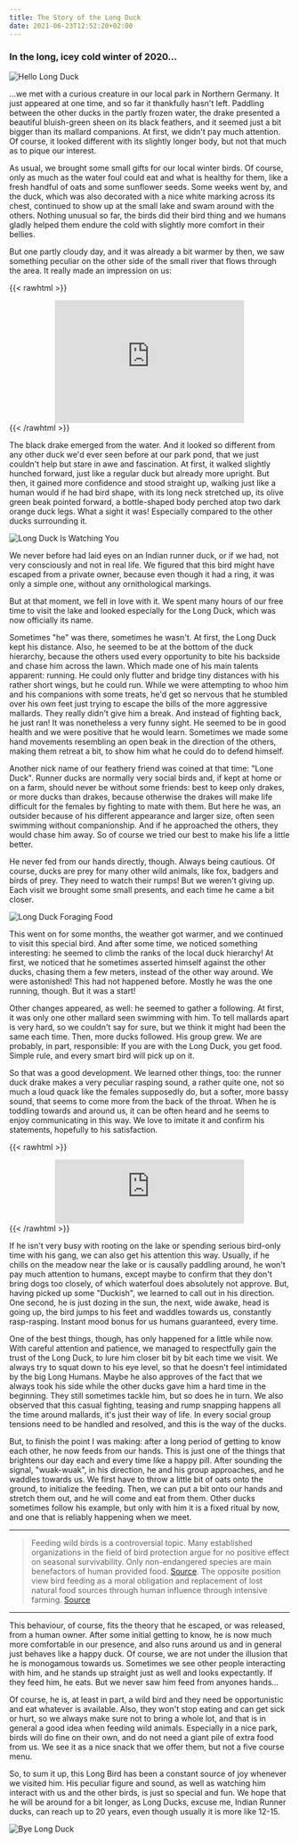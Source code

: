 ```yaml
---
title: The Story of the Long Duck
date: 2021-06-23T12:52:20+02:00
---
```


### In the long, icey cold winter of 2020...

![Hello Long Duck](../images/ld1.jpg)

...we met with a curious creature in our local park in Northern Germany. It just appeared at one time, and so far it thankfully hasn't left. Paddling between the other ducks in the partly frozen water, the drake presented a beautiful bluish-green sheen on its black feathers, and it seemed just a bit bigger than its mallard companions. At first, we didn't pay much attention. Of course, it looked different with its slightly longer body, but not that much as to pique our interest. 

As usual, we brought some small gifts for our local winter birds. Of course, only as much as the water foul could eat and what is healthy for them, like a fresh handful of oats and some sunflower seeds. 
Some weeks went by, and the duck, which was also decorated with a nice white marking across its chest, continued to show up at the small lake and swam around with the others. Nothing unusual so far, the birds did their bird thing and we humans gladly helped them endure the cold with slightly more comfort in their bellies. 

But one partly cloudy day, and it was already a bit warmer by then, we saw something peculiar on the other side of the small river that flows through the area. It really made an impression on us:

{{< rawhtml >}}
<center>
<iframe src='https://www.xeno-canto.org/659518/embed' scrolling='no' frameborder='0' width='340' height='220'></iframe>
</center>
{{< /rawhtml >}}

The black drake emerged from the water. And it looked so different from any other duck we'd ever seen before at our park pond, that we just couldn't help but stare in awe and fascination. At first, it walked slightly hunched forward, just like a regular duck but already more upright. But then, it gained more confidence and stood straight up, walking just like a human would if he had bird shape, with its long neck stretched up, its olive green beak pointed forward, a bottle-shaped body perched atop two dark orange duck legs. What a sight it was! Especially compared to the other ducks surrounding it.

![Long Duck Is Watching You](../images/ld2.jpg)

We never before had laid eyes on an Indian runner duck, or if we had, not very consciously and not in real life. We figured that this bird might have escaped from a private owner, because even though it had a ring, it was only a simple one, without any ornithological markings. 

But at that moment, we fell in love with it. We spent many hours of our free time to visit the lake and looked especially for the Long Duck, which was now officially its name.

Sometimes "he" was there, sometimes he wasn't. At first, the Long Duck kept his distance. Also, he seemed to be at the bottom of the duck hierarchy, because the others used every opportunity to bite his backside and chase him across the lawn. Which made one of his main talents apparent: running. He could only flutter and bridge tiny distances with his rather short wings, but he could run. While we were attempting to whoo him and his companions with some treats, he'd get so nervous that he stumbled over his own feet just trying to escape the bills of the more aggressive mallards. They really didn't give him a break. And instead of fighting back, he just ran! It was nonetheless a very funny sight. He seemed to be in good health and we were positive that he would learn. Sometimes we made some hand movements resembling an open beak in the direction of the others, making them retreat a bit, to show him what he could do to defend himself.

Another nick name of our feathery friend was coined at that time: "Lone Duck". Runner ducks are normally very social birds and, if kept at home or on a farm, should never be without some friends: best to keep only drakes, or more ducks than drakes, because otherwise the drakes will make life difficult for the females by fighting to mate with them.
But here he was, an outsider because of his different appearance and larger size, often seen swimming without companionship. And if he approached the others, they would chase him away. So of course we tried our best to make his life a little better.

He never fed from our hands directly, though. Always being cautious. Of course, ducks are prey for many other wild animals, like fox, badgers and birds of prey. They need to watch their rumps! But we weren't giving up. Each visit we brought some small presents, and each time he came a bit closer. 

![Long Duck Foraging Food](../images/ld3.jpg)

This went on for some months, the weather got warmer, and we continued to visit this special bird. And after some time, we noticed something interesting: he seemed to climb the ranks of the local duck hierarchy! At first, we noticed that he sometimes asserted himself against the other ducks, chasing them a few meters, instead of the other way around. We were astonished! This had not happened before. Mostly he was the one running, though. But it was a start!

Other changes appeared, as well: he seemed to gather a following. At first, it was only one other mallard seen swimming with him. To tell mallards apart is very hard, so we couldn't say for sure, but we think it might had been the same each time. Then, more ducks followed. His group grew. We are probably, in part, responsible: If you are with the Long Duck, you get food. Simple rule, and every smart bird will pick up on it.


So that was a good development. We learned other things, too: the runner duck drake makes a very peculiar rasping sound, a rather quite one, not so much a loud quack like the females supposedly do, but a softer, more bassy sound, that seems to come more from the back of the throat. When he is toddling towards and around us, it can be often heard and he seems to enjoy communicating in this way. We love to imitate it and confirm his statements, hopefully to his satisfaction.


{{< rawhtml >}}
<center>
<iframe src='https://www.xeno-canto.org/658853/embed?simple=1' scrolling='no' frameborder='0' width='340' height='115'></iframe>
</center>
{{< /rawhtml >}}

If he isn't very busy with rooting on the lake or spending serious bird-only time with his gang, we can also get his attention this way. Usually, if he chills on the meadow near the lake or is causally paddling around, he won't pay much attention to humans, except maybe to confirm that they don't bring dogs too closely, of which waterfoul does absolutely not approve. But, having picked up some "Duckish", we learned to call out in his direction. One second, he is just dozing in the sun, the next, wide awake, head is going up, the bird jumps to his feet and waddles towards us, constantly rasp-rasping. Instant mood bonus for us humans guaranteed, every time.

One of the best things, though, has only happened for a little while now. With careful attention and patience, we managed to respectfully gain the trust of the Long Duck, to lure him closer bit by bit each time we visit. We always try to squat down to his eye level, so that he doesn't feel intimidated by the big Long Humans. Maybe he also approves of the fact that we always took his side while the other ducks gave him a hard time in the beginning. They still sometimes tackle him, but so does he in turn. We also observed that this casual fighting, teasing and rump snapping happens all the time around mallards, it's just their way of life. In every social group tensions need to be handled and resolved, and this is the way of the ducks. 

But, to finish the point I was making: after a long period of getting to know each other, he now feeds from our hands. This is just one of the things that brightens our day each and every time like a happy pill. After sounding the signal, "wuak-wuak", in his direction, he and his group approaches, and he waddles towards us. We first have to throw a little bit of oats onto the ground, to initialize the feeding. Then, we can put a bit onto our hands and stretch them out, and he will come and eat from them. Other ducks sometimes follow his example, but only with him it is a fixed ritual by now, and one that is reliably happening when we meet.

---

> Feeding wild birds is a controversial topic. Many established organizations in the field of bird protection argue for no positive effect on seasonal survivability. Only non-endangered species are main benefactors of human provided food. [Source](https://www.nabu.de/tiere-und-pflanzen/voegel/helfen/06331.html). The opposite position view bird feeding as a moral obligation and replacement of lost natural food sources through human influence through intensive farming. [Source](https://www.amazon.de/-/en/Peter-Berthold/dp/3440156931)

---

This behaviour, of course, fits the theory that he escaped, or was released, from a human owner. After some initial getting to know, he is now much more comfortable in our presence, and also runs around us and in general just behaves like a happy duck.
Of course, we are not under the illusion that he is monogamous towards us. Sometimes we see other people interacting with him, and he stands up straight just as well and looks expectantly. If they feed him, he eats. But we never saw him feed from anyones hands...

Of course, he is, at least in part, a wild bird and they need be opportunistic and eat whatever is available. Also, they won't stop eating and can get sick or hurt, so we always make sure not to bring a whole lot, and that is in general a good idea when feeding wild animals. Especially in a nice park, birds will do fine on their own, and do not need a giant pile of extra food from us. We see it as a nice snack that we offer them, but not a five course menu.

So, to sum it up, this Long Bird has been a constant source of joy whenever we visited him. His peculiar figure and sound, as well as watching him interact with us and the other birds, is just so special and fun. We hope that he will be around for a bit longer, as Long Ducks, excuse me, Indian Runner ducks, can reach up to 20 years, even though usually it is more like 12-15.

![Bye Long Duck](../images/ld4.jpg)


